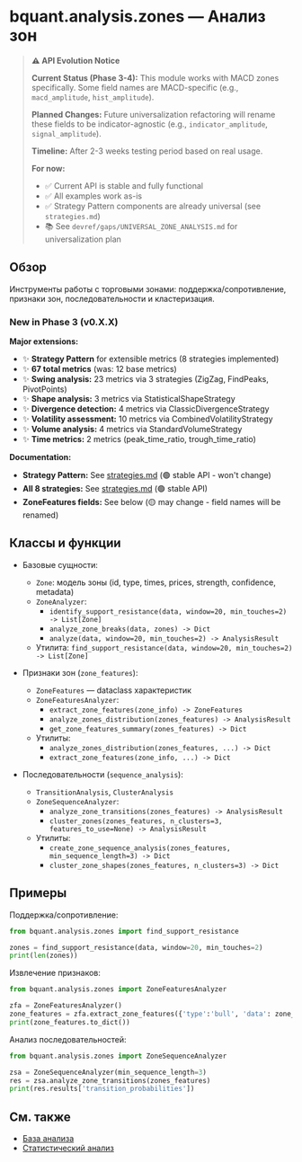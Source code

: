 # bquant.analysis.zones — Анализ зон

> **⚠️ API Evolution Notice**
> 
> **Current Status (Phase 3-4):** This module works with MACD zones specifically.
> Some field names are MACD-specific (e.g., `macd_amplitude`, `hist_amplitude`).
> 
> **Planned Changes:** Future universalization refactoring will rename these fields
> to be indicator-agnostic (e.g., `indicator_amplitude`, `signal_amplitude`).
> 
> **Timeline:** After 2-3 weeks testing period based on real usage.
> 
> **For now:** 
> - ✅ Current API is stable and fully functional
> - ✅ All examples work as-is
> - ✅ Strategy Pattern components are already universal (see `strategies.md`)
> - 📚 See `devref/gaps/UNIVERSAL_ZONE_ANALYSIS.md` for universalization plan

## Обзор

Инструменты работы с торговыми зонами: поддержка/сопротивление, признаки зон, последовательности и кластеризация.

### New in Phase 3 (v0.X.X)

**Major extensions:**
- ✨ **Strategy Pattern** for extensible metrics (8 strategies implemented)
- ✨ **67 total metrics** (was: 12 base metrics)
- ✨ **Swing analysis:** 23 metrics via 3 strategies (ZigZag, FindPeaks, PivotPoints)
- ✨ **Shape analysis:** 3 metrics via StatisticalShapeStrategy
- ✨ **Divergence detection:** 4 metrics via ClassicDivergenceStrategy
- ✨ **Volatility assessment:** 10 metrics via CombinedVolatilityStrategy
- ✨ **Volume analysis:** 4 metrics via StandardVolumeStrategy
- ✨ **Time metrics:** 2 metrics (peak_time_ratio, trough_time_ratio)

**Documentation:**
- **Strategy Pattern:** See [strategies.md](strategies.md) (🟢 stable API - won't change)
- **All 8 strategies:** See [strategies.md](strategies.md) (🟢 stable API)
- **ZoneFeatures fields:** See below (🟡 may change - field names will be renamed)

## Классы и функции

- Базовые сущности:
  - `Zone`: модель зоны (id, type, times, prices, strength, confidence, metadata)
  - `ZoneAnalyzer`:
    - `identify_support_resistance(data, window=20, min_touches=2) -> List[Zone]`
    - `analyze_zone_breaks(data, zones) -> Dict`
    - `analyze(data, window=20, min_touches=2) -> AnalysisResult`
  - Утилита: `find_support_resistance(data, window=20, min_touches=2) -> List[Zone]`

- Признаки зон (`zone_features`):
  - `ZoneFeatures` — dataclass характеристик
  - `ZoneFeaturesAnalyzer`:
    - `extract_zone_features(zone_info) -> ZoneFeatures`
    - `analyze_zones_distribution(zones_features) -> AnalysisResult`
    - `get_zone_features_summary(zones_features) -> Dict`
  - Утилиты:
    - `analyze_zones_distribution(zones_features, ...) -> Dict`
    - `extract_zone_features(zone_info, ...) -> Dict`

- Последовательности (`sequence_analysis`):
  - `TransitionAnalysis`, `ClusterAnalysis`
  - `ZoneSequenceAnalyzer`:
    - `analyze_zone_transitions(zones_features) -> AnalysisResult`
    - `cluster_zones(zones_features, n_clusters=3, features_to_use=None) -> AnalysisResult`
  - Утилиты:
    - `create_zone_sequence_analysis(zones_features, min_sequence_length=3) -> Dict`
    - `cluster_zone_shapes(zones_features, n_clusters=3) -> Dict`

## Примеры

Поддержка/сопротивление:
```python
from bquant.analysis.zones import find_support_resistance

zones = find_support_resistance(data, window=20, min_touches=2)
print(len(zones))
```

Извлечение признаков:
```python
from bquant.analysis.zones import ZoneFeaturesAnalyzer

zfa = ZoneFeaturesAnalyzer()
zone_features = zfa.extract_zone_features({'type':'bull', 'data': zone_df})
print(zone_features.to_dict())
```

Анализ последовательностей:
```python
from bquant.analysis.zones import ZoneSequenceAnalyzer

zsa = ZoneSequenceAnalyzer(min_sequence_length=3)
res = zsa.analyze_zone_transitions(zones_features)
print(res.results['transition_probabilities'])
```

## См. также

- [База анализа](base.md)
- [Статистический анализ](statistical.md)
